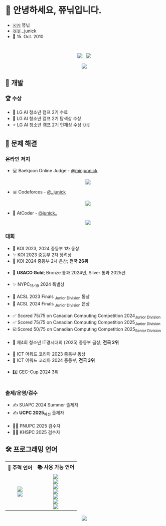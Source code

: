 <h1>👋 안녕하세요, 쮸닊입니다.</h1>

<ul>
	<li>🇰🇷 쮸닊</li>
	<li>🇬🇧 _junick</li>
	<li>🎂 15. Oct. 2010</li>
</ul>
<p>
</p><br>

<p align="center">
	<a href="mailto:minjunnicky@gmail.com"><img src="https://img.shields.io/badge/Gmail-d14836?style=flat-square&logo=Gmail&logoColor=white&link=minjunnicky@gmail.com"/></a> &nbsp
	<a href="https://solved.ac/minjunnick" target="_blank"><img src="http://mazassumnida.wtf/api/mini/generate_badge?boj=minjunnick"></a>
</p>

<p align="center">
	<img src="https://github-readme-stats.vercel.app/api?username=junick1&show_icons=true&theme=dracula">
</p>

<h2>🔧 개발</h2>
<h3>🏆 수상</h3>
<ul>
 <li>📝 LG AI 청소년 캠프 2기 수료</li>
 <li>🔎 LG AI 청소년 캠프 2기 탐색상 수상</li>
 <li>⭐️ LG AI 청소년 캠프 2기 인재상 수상 🇺🇸</li>
</ul>

<h2>🤔 문제 해결</h2>
<h3>온라인 저지</h3>
<ul>
	<li>
		💻 Baekjoon Online Judge - <a href="https://solved.ac/profile/minjunnick">@minjunnick</a>
  		<p align="center"><a href="https://solved.ac/profile/minjunnick" target="_blank"><img src="https://github-readme-solvedac-hyp3rflow.vercel.app/api/?handle=minjunnick"></a></p>
	</li>
	<li>
		📊 Codeforces - <a href="https://codeforces.com/profile/_junick">@_junick</a>
		<p align="center"><a href="https://codeforces.com/profile/_junick"><img src="https://codeforces-readme-stats.vercel.app/api/card?username=_junick"></a></p>
	</li>
	<li>
		📧 AtCoder - <a href="https://atcoder.jp/users/junick_">@junick_</a>
		<p align="center"><a href="https://atcoder.jp/users/junick_" target="_blank"><img src="https://atcoder.junah.dev/v2/generate_badge?name=junick_"></a></p>
	</li>
</ul>

<h3>대회</h3>
<ul>
	<!-- KOI -->
	<li>🥉 KOI 2023, 2024 중등부 1차 동상</li>
	<li>✨ KOI 2023 중등부 2차 장려상</li>
	<li>🥈 KOI 2024 중등부 2차 은상; <b>전국 26위</b></li>
	<br>
	<!-- USACO -->
	<li>🥇 <b>USACO Gold</b>; Bronze 통과 2024년, Silver 통과 2025년</li>
	<br>
	<!-- NYPC -->
	<li>✨ NYPC<sub>15-19</sub> 2024 특별상</li>
	<br>
	<!-- ACSL -->
	<li>🥉 ACSL 2023 Finals <sub>Junior Division</sub> 동상</li>
	<li>🥈 ACSL 2024 Finals <sub>Junior Division</sub> 은상</li>
	<br>
	<!-- CCC -->
	<li>✅ Scored 75/75 on Canadian Computing Competition 2024<sub>Junior Division</sub></li>
	<li>✅ Scored 75/75 on Canadian Computing Competition 2025<sub>Junior Division</sub></li>
	<li>☑️ Scored 50/75 on Canadian Computing Competition 2025<sub>Senior Division</sub></li>
	<br>
	<!-- Korea Information Technology Promotion Agency -->
 	<li>🥇 제4회 청소년 IT경시대회 (2025) 중등부 금상; <b>전국 2위</b></li>
	<br>
	<!-- ICT AWARD KOREA -->
	<li>🥉 ICT 어워드 코리아 2023 중등부 동상</li>
	<li>🥈 ICT 어워드 코리아 2024 중등부; <b>전국 3위</b></li>
	<br>
	<!-- GEC-Cup -->
	<li>3️⃣ GEC-Cup 2024 3위</li><br>
</ul>

<h3>출제/운영/검수</h3>
<ul>
	<li>✍️ SUAPC 2024 Summer 출제자</li>
	<li>✍️ <b>UCPC 2025</b><sub>예선</sub> 출제자</li>
	<br>
	<li>🧑‍💻 PNUPC 2025 검수자</li>
	<li>🧑‍💻 KHSPC 2025 검수자</li>
</ul>

<h2>🛠️ 프로그래밍 언어</h2>

<table align="center">
	<tr>
		<th>💪 주력 언어</th>
		<th>📚 사용 가능 언어 </th>
	</tr>
	<tr>
		<td align="center">
			<img src="https://img.shields.io/badge/C++-00599C?style=for-the-badge&logo=c%2b%2b&logoColor=white"/><br>
			<img src="https://img.shields.io/badge/Python-3776AB?style=for-the-badge&logo=python&logoColor=white"/>
		</td>
		<td align="center">
			<img src="https://img.shields.io/badge/C-00599C?style=for-the-badge&logo=c&logoColor=white"/><br>
			<img src="https://img.shields.io/badge/C%23-239120?style=for-the-badge&logo=unity&logoColor=white"/><br>
			<img src="https://img.shields.io/badge/Java-ED8B00?style=for-the-badge&logo=openjdk&logoColor=white"/><br>
			<img src="https://img.shields.io/badge/HTML5-E34F26?style=for-the-badge&logo=html5&logoColor=white"/><br>
			<img src="https://img.shields.io/badge/CSS3-1572B6?style=for-the-badge&logo=css3&logoColor=white"/><br>
			<img src="https://img.shields.io/badge/JavaScript-F7DF1E?style=for-the-badge&logo=javascript&logoColor=black"/><br>
			<img src="https://img.shields.io/badge/Node.js-339933?style=for-the-badge&logo=nodedotjs&logoColor=white"/>
		</td>
	</tr>
</table>

<p align="center"><img src="https://github-readme-stats.vercel.app/api/top-langs/?username=junick1&layout=compact&theme=dracula"/></p>
